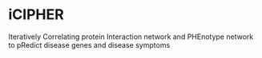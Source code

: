 # iCIPHER

Iteratively Correlating protein Interaction network and PHEnotype network to pRedict disease genes and disease symptoms
